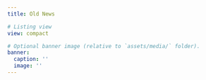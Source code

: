 ```yaml
---
title: Old News

# Listing view
view: compact

# Optional banner image (relative to `assets/media/` folder).
banner:
  caption: ''
  image: ''
---
```

